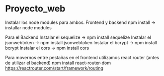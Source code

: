 # Proyecto_web

Instalar los node modules para ambos. Frontend y backend npm install → installar node modules

Para el Backend
Instalar el sequelize → npm install sequelize
Instalar el jsonwebtoken → npm install jsonwebtoken
Instalar el bcrypt → npm install bcrypt 
Instalar el cors → npm install cors

Para movernos entre pestañas en el frontend utilizamos react router (antes de utilizar el backend) npm install react-router-dom https://reactrouter.com/start/framework/routing

